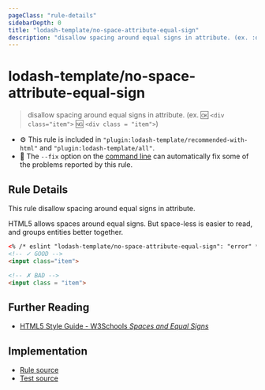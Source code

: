 ```yaml
---
pageClass: "rule-details"
sidebarDepth: 0
title: "lodash-template/no-space-attribute-equal-sign"
description: "disallow spacing around equal signs in attribute. (ex. :ok: `<div class=\"item\">` :ng: `<div class = \"item\">`)"
---
```

# lodash-template/no-space-attribute-equal-sign
> disallow spacing around equal signs in attribute. (ex. :ok: `<div class="item">` :ng: `<div class = "item">`)

- :gear: This rule is included in `"plugin:lodash-template/recommended-with-html"` and `"plugin:lodash-template/all"`.
- :wrench: The `--fix` option on the [command line](https://eslint.org/docs/user-guide/command-line-interface#fixing-problems) can automatically fix some of the problems reported by this rule.

## Rule Details

This rule disallow spacing around equal signs in attribute.

HTML5 allows spaces around equal signs. But space-less is easier to read, and groups entities better together.

```html
<% /* eslint "lodash-template/no-space-attribute-equal-sign": "error" */ %>
<!-- ✓ GOOD -->
<input class="item">

<!-- ✗ BAD -->
<input class = "item">
```

## Further Reading

- [HTML5 Style Guide - W3Schools *Spaces and Equal Signs*](https://www.w3schools.com/html/html5_syntax.asp)

## Implementation

- [Rule source](https://github.com/ota-meshi/eslint-plugin-lodash-template/blob/master/lib/rules/no-space-attribute-equal-sign.js)
- [Test source](https://github.com/ota-meshi/eslint-plugin-lodash-template/blob/master/tests/lib/rules/no-space-attribute-equal-sign.js)
